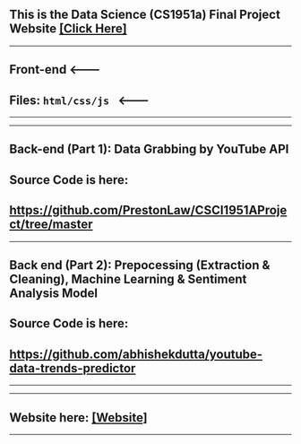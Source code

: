 ## This is the Data Science (CS1951a) Final Project Website [[Click Here]](https://pengyangwu.github.io/CS1951a/)
---------------------------------------------------------
##        Front-end  <---
##    Files:  <code>html/css/js </code> <---
---------------------------------------------------------

---------------------------------------------------------
##        Back-end (Part 1): Data Grabbing by YouTube API

## Source Code is here:

## https://github.com/PrestonLaw/CSCI1951AProject/tree/master

---------------------------------------------------------
##        Back end (Part 2): Prepocessing (Extraction & Cleaning), Machine Learning & Sentiment Analysis Model

## Source Code is here:

## https://github.com/abhishekdutta/youtube-data-trends-predictor

---------------------------------------------------------
---------------------------------------------------------
##        Website here: [[Website]](https://pengyangwu.github.io/CS1951a/)
---------------------------------------------------------

